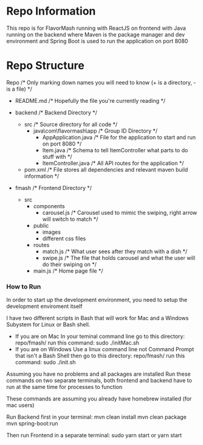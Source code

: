 # Repo Information

This repo is for FlavorMash running with ReactJS on 
frontend with Java running on the backend where
Maven is the package manager and dev environment
and Spring Boot is used to run the application
on port 8080

# Repo Structure
Repo /* Only marking down names you will need to know (+ is a directory, - is a file) */
 
 - README.md /* Hopefully the file you're currently reading */
 + backend /* Backend Directory */
    + src /* Source directory for all code */
        + java\com\flavormash\app /* Group ID Directory */
            - AppApplication.java /* File for the application to start and run on port 8080 */
            - Item.java /* Schema to tell ItemController what parts to do stuff with */
            - ItemController.java /* All API routes for the application */
    - pom.xml /* File stores all dependencies and relevant maven build information */

 + fmash /* Frontend Directory */
    + src
        + components
            - carousel.js /* Carousel used to mimic the swiping, right arrow will switch to match */
        + public
            + images
            - different css files
        + routes
            - match.js /* What user sees after they match with a dish */ 
            - swipe.js /* The file that holds carousel and what the user will do their swiping on */
        - main.js /* Home page file */

### How to Run 
In order to start up the development environment, you need to setup the development enviroment itself

I have two different scripts in Bash that will work for Mac and a Windows Subystem for Linux or Bash shell.

- If you are on Mac
    In your teminal command line go to this directory: repo/fmash/
    run this command: sudo ./initMac.sh
- If you are on Windows
    Use a linux command line not Command Prompt that isn't a Bash Shell
    then go to this directory: repo/fmash/
    run this command: sudo ./init.sh

Assuming you have no problems and all packages are installed
Run these commands on two separate terminals, both frontend and backend have to run at the same time for processes to function

These commands are assuming you already have homebrew installed (for mac users)

Run Backend first
in your terminal:
mvn clean install
mvn clean package
mvn spring-boot:run

Then run Frontend
in a separate terminal:
sudo yarn start or yarn start